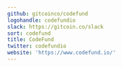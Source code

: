 ```yaml
---
github: gitcoinco/codefund
logohandle: codefundio
slack: https://gitcoin.co/slack
sort: codefund
title: CodeFund
twitter: codefundio
website: 'https://www.codefund.io/'
---
```

